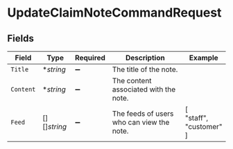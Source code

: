 # UpdateClaimNoteCommandRequest


## Fields

| Field                                     | Type                                      | Required                                  | Description                               | Example                                   |
| ----------------------------------------- | ----------------------------------------- | ----------------------------------------- | ----------------------------------------- | ----------------------------------------- |
| `Title`                                   | **string*                                 | :heavy_minus_sign:                        | The title of the note.                    |                                           |
| `Content`                                 | **string*                                 | :heavy_minus_sign:                        | The content associated with the note.     |                                           |
| `Feed`                                    | [][]*string*                              | :heavy_minus_sign:                        | The feeds of users who can view the note. | [<br/>"staff",<br/>"customer"<br/>]       |